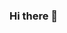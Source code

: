 ### Hi there 👋

<!--
**shadabmohammad/shadabmohammad** is a ✨ _special_ ✨ repository because its `README.md` (this file) appears on your GitHub profile.

Here are some ideas to get you started:

- ⭐ I am Mohammad Shadab 
- 🌱 I’m currently learning new technologies and exploring new ideas.
- 👯 I’m looking to collaborate on open source projects in order to learn more.
- 🤔 I’m looking for help with finding good opensource projects to contribute to and I am open to new suggestions.
- 💬 Ask me about ...
- 📫 How to reach me: muhshadab251@gmail.com
- 😄 Pronouns: He/Him

-->
